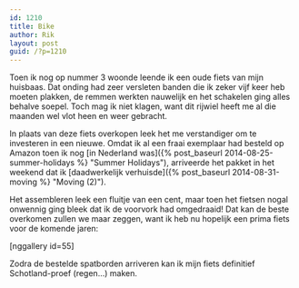 ```yaml
---
id: 1210
title: Bike
author: Rik
layout: post
guid: /?p=1210
---
```

Toen ik nog op nummer 3 woonde leende ik een oude fiets van mijn huisbaas. Dat onding had zeer versleten banden die ik zeker vijf keer heb moeten plakken, de remmen werkten nauwelijk en het schakelen ging alles behalve soepel. Toch mag ik niet klagen, want dit rijwiel heeft me al die maanden wel vlot heen en weer gebracht.

In plaats van deze fiets overkopen leek het me verstandiger om te investeren in een nieuwe. Omdat ik al een fraai exemplaar had besteld op Amazon toen ik nog [in Nederland was]({% post_baseurl 2014-08-25-summer-holidays %} "Summer Holidays"), arriveerde het pakket in het weekend dat ik [daadwerkelijk verhuisde]({% post_baseurl 2014-08-31-moving %} "Moving (2)").

Het assembleren leek een fluitje van een cent, maar toen het fietsen nogal onwennig ging bleek dat ik de voorvork had omgedraaid! Dat kan de beste overkomen zullen we maar zeggen, want ik heb nu hopelijk een prima fiets voor de komende jaren:

[nggallery id=55]

Zodra de bestelde spatborden arriveren kan ik mijn fiets definitief Schotland-proef (regen...) maken.
